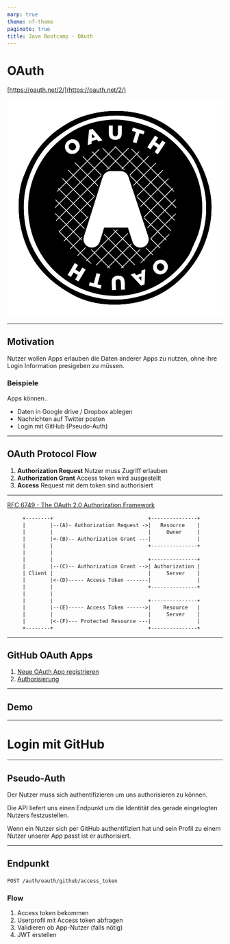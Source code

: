 ```yaml
---
marp: true
theme: nf-theme
paginate: true
title: Java Bootcamp - OAuth
---
```


# OAuth

[https://oauth.net/2/](https://oauth.net/2/)

![bg right 75%](img/oauth_logo.png)

---

## Motivation

Nutzer wollen Apps erlauben die Daten anderer Apps zu nutzen, ohne ihre Login Information presigeben zu müssen.

### Beispiele

Apps können..

- Daten in Google drive / Dropbox ablegen
- Nachrichten auf Twitter posten
- Login mit GitHub (Pseudo-Auth)

---

## OAuth Protocol Flow

1. **Authorization Request**
   Nutzer muss Zugriff erlauben
2. **Authorization Grant**
   Access token wird ausgestellt
3. **Access**
   Request mit dem token sind authorisiert

---

[RFC 6749 - The OAuth 2.0 Authorization Framework](https://datatracker.ietf.org/doc/html/rfc6749)

```
     +--------+                               +---------------+
     |        |--(A)- Authorization Request ->|   Resource    |
     |        |                               |     Owner     |
     |        |<-(B)-- Authorization Grant ---|               |
     |        |                               +---------------+
     |        |
     |        |                               +---------------+
     |        |--(C)-- Authorization Grant -->| Authorization |
     | Client |                               |     Server    |
     |        |<-(D)----- Access Token -------|               |
     |        |                               +---------------+
     |        |
     |        |                               +---------------+
     |        |--(E)----- Access Token ------>|    Resource   |
     |        |                               |     Server    |
     |        |<-(F)--- Protected Resource ---|               |
     +--------+                               +---------------+
```

---

## GitHub OAuth Apps

1. [Neue OAuth App registrieren](https://docs.github.com/en/developers/apps/building-oauth-apps/creating-an-oauth-app)
2. [Authorisierung](https://docs.github.com/en/developers/apps/building-oauth-apps/authorizing-oauth-apps)

---

## Demo

---

# Login mit GitHub

---

## Pseudo-Auth

Der Nutzer muss sich authentifizieren um uns authorisieren zu können.

Die API liefert uns einen Endpunkt um die Identität des gerade eingelogten Nutzers festzustellen.

Wenn ein Nutzer sich per GitHub authentifiziert hat und sein Profil zu einem Nutzer unserer App passt ist er authorisiert.

---

## Endpunkt

`POST /auth/oauth/github/access_token`

### Flow

1. Access token bekommen
2. Userprofil mit Access token abfragen
3. Validieren ob App-Nutzer (falls nötig)
4. JWT erstellen
